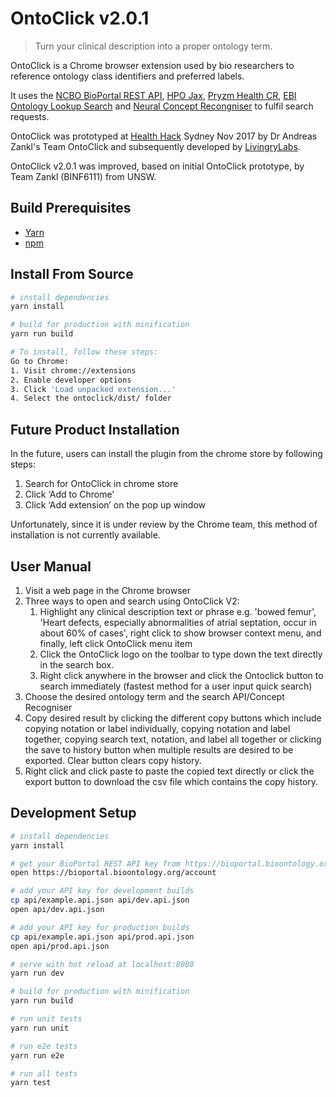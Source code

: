 # OntoClick v2.0.1

> Turn your clinical description into a proper ontology term.

OntoClick is a Chrome browser extension used by bio researchers to reference ontology class identifiers and preferred labels.

It uses the [NCBO BioPortal REST API](http://bioportal.bioontology.org/), [HPO Jax](https://hpo.jax.org/webjars/swagger-ui/3.20.9/index.html?url=/api/hpo/docs/), [Pryzm Health CR](https://track.health/api/), [EBI Ontology Lookup Search](https://www.ebi.ac.uk/ols/docs/api) and [Neural Concept Recongniser](https://ncr.ccm.sickkids.ca/api_doc/) to fulfil search requests.

OntoClick was prototyped at [Health Hack](https://www.healthhack.com.au/) Sydney Nov 2017 by Dr Andreas Zankl's Team OntoClick and subsequently developed by [LivingryLabs](https://www.livingrylabs.net/). 

OntoClick v2.0.1 was improved, based on initial OntoClick prototype, by Team Zankl (BINF6111) from UNSW.


## Build Prerequisites

* [Yarn](https://yarnpkg.com/en/docs/install)
* [npm](https://docs.npmjs.com)


## Install From Source
``` bash
# install dependencies
yarn install

# build for production with minification
yarn run build

# To install, follow these steps:
Go to Chrome:
1. Visit chrome://extensions
2. Enable developer options 
3. Click 'Load unpacked extension...'
4. Select the ontoclick/dist/ folder
```

## Future Product Installation
In the future, users can install the plugin from the chrome store by following steps:
1. Search for OntoClick in chrome store
2. Click ‘Add to Chrome’
3. Click ‘Add extension’ on the pop up window 

Unfortunately, since it is under review by the Chrome team, this method of installation is not currently available.

## User Manual
1. Visit a web page in the Chrome browser
2. Three ways to open and search using OntoClick V2:
    1. Highlight any clinical description text or phrase e.g. 'bowed femur', 'Heart defects, especially abnormalities of atrial septation, occur in about 60% of cases', 
       right click to show browser context menu, and finally, 
       left click OntoClick menu item
    2. Click the OntoClick logo on the toolbar to type down the text directly in the search box.
    3. Right click anywhere in the browser and click the Ontoclick button to search immediately (fastest method for a user input quick search)
3. Choose the desired ontology term and the search API/Concept Recogniser
4. Copy desired result by clicking the different copy buttons which include copying notation or label individually, copying notation and label together, copying search text, notation, and label all together or clicking the save to history button when multiple results are desired to be exported. Clear button clears copy history.
5. Right click and click paste to paste the copied text directly or click the export button to download the csv file which contains the copy history.


## Development Setup

``` bash
# install dependencies
yarn install

# get your BioPortal REST API key from https://bioportal.bioontology.org/account
open https://bioportal.bioontology.org/account

# add your API key for development builds
cp api/example.api.json api/dev.api.json
open api/dev.api.json

# add your API key for production builds
cp api/example.api.json api/prod.api.json
open api/prod.api.json

# serve with hot reload at localhost:8080
yarn run dev

# build for production with minification
yarn run build

# run unit tests
yarn run unit

# run e2e tests
yarn run e2e

# run all tests
yarn test
```
